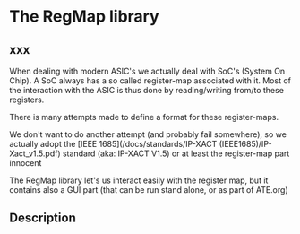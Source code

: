 # The RegMap library

## xxx
When dealing with modern ASIC's we actually deal with SoC's (System On Chip). A SoC always has a so called register-map associated with it. Most of the interaction with the ASIC is thus done by reading/writing from/to these registers.

There is many attempts made to define a format for these register-maps.

We don't want to do another attempt (and probably fail somewhere), so we actually adopt the [IEEE 1685](/docs/standards/IP-XACT (IEEE1685)/IP-Xact_v1.5.pdf) standard (aka: IP-XACT V1.5) or at least the register-map part innocent

The RegMap library let's us interact easily with the register map, but it contains also a GUI part (that can be run stand alone, or as part of ATE.org)

## Description
